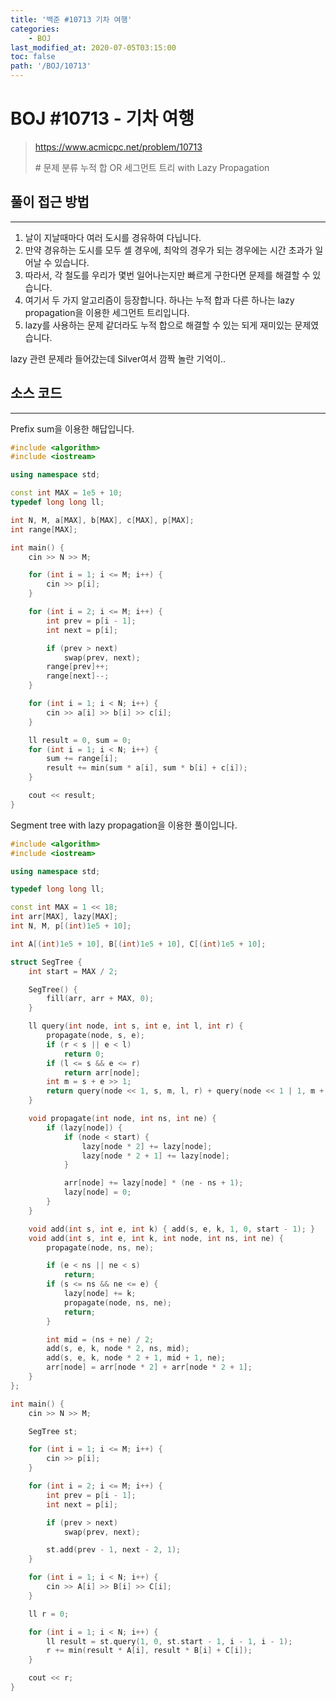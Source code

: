 ```yaml
---
title: '백준 #10713 기차 여행'
categories:
    - BOJ
last_modified_at: 2020-07-05T03:15:00
toc: false
path: '/BOJ/10713'
---
```


# BOJ #10713 - 기차 여행

> https://www.acmicpc.net/problem/10713
>
> \# 문제 분류
> 누적 합 OR 세그먼트 트리 with Lazy Propagation

## 풀이 접근 방법

---

1. 날이 지날때마다 여러 도시를 경유하여 다닙니다.
2. 만약 경유하는 도시를 모두 셀 경우에, 최악의 경우가 되는 경우에는 시간 초과가 일어날 수 있습니다.
3. 따라서, 각 철도를 우리가 몇번 일어나는지만 빠르게 구한다면 문제를 해결할 수 있습니다.
4. 여기서 두 가지 알고리즘이 등장합니다. 하나는 누적 합과 다른 하나는 lazy propagation을 이용한 세그먼트 트리입니다.
5. lazy를 사용하는 문제 같더라도 누적 합으로 해결할 수 있는 되게 재미있는 문제였습니다.

lazy 관련 문제라 들어갔는데 Silver여서 깜짝 놀란 기억이..

## 소스 코드

---

Prefix sum을 이용한 해답입니다.

```c++
#include <algorithm>
#include <iostream>

using namespace std;

const int MAX = 1e5 + 10;
typedef long long ll;

int N, M, a[MAX], b[MAX], c[MAX], p[MAX];
int range[MAX];

int main() {
    cin >> N >> M;

    for (int i = 1; i <= M; i++) {
        cin >> p[i];
    }

    for (int i = 2; i <= M; i++) {
        int prev = p[i - 1];
        int next = p[i];

        if (prev > next)
            swap(prev, next);
        range[prev]++;
        range[next]--;
    }

    for (int i = 1; i < N; i++) {
        cin >> a[i] >> b[i] >> c[i];
    }

    ll result = 0, sum = 0;
    for (int i = 1; i < N; i++) {
        sum += range[i];
        result += min(sum * a[i], sum * b[i] + c[i]);
    }

    cout << result;
}
```

Segment tree with lazy propagation을 이용한 풀이입니다.

```c++
#include <algorithm>
#include <iostream>

using namespace std;

typedef long long ll;

const int MAX = 1 << 18;
int arr[MAX], lazy[MAX];
int N, M, p[(int)1e5 + 10];

int A[(int)1e5 + 10], B[(int)1e5 + 10], C[(int)1e5 + 10];

struct SegTree {
    int start = MAX / 2;

    SegTree() {
        fill(arr, arr + MAX, 0);
    }

    ll query(int node, int s, int e, int l, int r) {
        propagate(node, s, e);
        if (r < s || e < l)
            return 0;
        if (l <= s && e <= r)
            return arr[node];
        int m = s + e >> 1;
        return query(node << 1, s, m, l, r) + query(node << 1 | 1, m + 1, e, l, r);
    }

    void propagate(int node, int ns, int ne) {
        if (lazy[node]) {
            if (node < start) {
                lazy[node * 2] += lazy[node];
                lazy[node * 2 + 1] += lazy[node];
            }

            arr[node] += lazy[node] * (ne - ns + 1);
            lazy[node] = 0;
        }
    }

    void add(int s, int e, int k) { add(s, e, k, 1, 0, start - 1); }
    void add(int s, int e, int k, int node, int ns, int ne) {
        propagate(node, ns, ne);

        if (e < ns || ne < s)
            return;
        if (s <= ns && ne <= e) {
            lazy[node] += k;
            propagate(node, ns, ne);
            return;
        }

        int mid = (ns + ne) / 2;
        add(s, e, k, node * 2, ns, mid);
        add(s, e, k, node * 2 + 1, mid + 1, ne);
        arr[node] = arr[node * 2] + arr[node * 2 + 1];
    }
};

int main() {
    cin >> N >> M;

    SegTree st;

    for (int i = 1; i <= M; i++) {
        cin >> p[i];
    }

    for (int i = 2; i <= M; i++) {
        int prev = p[i - 1];
        int next = p[i];

        if (prev > next)
            swap(prev, next);

        st.add(prev - 1, next - 2, 1);
    }

    for (int i = 1; i < N; i++) {
        cin >> A[i] >> B[i] >> C[i];
    }

    ll r = 0;

    for (int i = 1; i < N; i++) {
        ll result = st.query(1, 0, st.start - 1, i - 1, i - 1);
        r += min(result * A[i], result * B[i] + C[i]);
    }

    cout << r;
}
```
